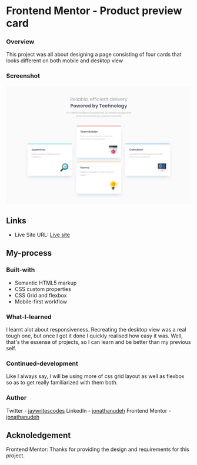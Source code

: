 # Frontend Mentor - Product preview card

### Overview
This project was all about designing a page consisting of four cards that looks different on both mobile and desktop view

### Screenshot
![Project screenshot](/design/desktop-design.jpg)

## Links
- Live Site URL: [Live site]()

## My-process

### Built-with
- Semantic HTML5 markup
- CSS custom properties
- CSS Grid and flexbox
- Mobile-first workflow

### What-I-learned
I learnt alot about responsiveness. Recreating the desktop view was a real tough one, but once I got it done I quickly realised how easy it was. Well, that's the essense of projects, so I can learn and be better than my previous self.

### Continued-development
Like I always say, I will be using more of css grid layout as well as flexbox so as to get really familiarized with them both.

### Author
Twitter - [jaywritescodes](https://x.com/jaywritescodes)
LinkedIn - [jonathanudeh](www.linkedin.com/in/jonathan-udeh-a86766329)
Frontend Mentor - [jonathanudeh](https://www.frontendmentor.io/profile/jonathanudeh)

## Acknoledgement
Frontend Mentor: Thanks for providing the design and requirements for this project.